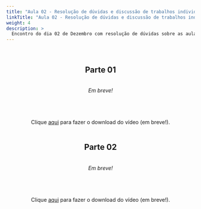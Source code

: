 ```yaml
---
title: "Aula 02 - Resolução de dúvidas e discussão de trabalhos individuais"
linkTitle: "Aula 02 - Resolução de dúvidas e discussão de trabalhos individuais"
weight: 4
description: >
  Encontro do dia 02 de Dezembro com resolução de dúvidas sobre as aulas 02 e 03 (assíncronas) e início da discussão sobre os trabalhos individuais
---
```


<br>
<div align="center">
<h2>Parte 01</h2>
<br>
<i>Em breve!</i>
<br><br><br>
<br><br>
Clique <a href="">aqui</a> para fazer o download do vídeo (em breve!).
<br><br>

<h2>Parte 02</h2>
<br>
<i>Em breve!</i>
<br><br><br>
<br><br>
Clique <a href="">aqui</a> para fazer o download do vídeo (em breve!).
<br><br>

</div>